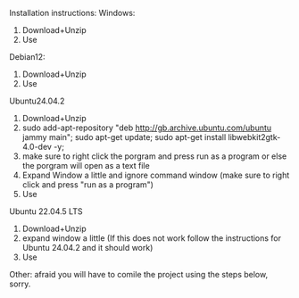 Installation instructions:
Windows:
1) Download+Unzip
2) Use

Debian12:
1) Download+Unzip
2) Use

Ubuntu24.04.2
1) Download+Unzip
2) sudo add-apt-repository "deb http://gb.archive.ubuntu.com/ubuntu jammy main"; sudo apt-get update; sudo apt-get install libwebkit2gtk-4.0-dev -y;
3) make sure to right click the porgram and press run as a program or else the porgram will open as a text file
4) Expand Window a little and ignore command window (make sure to right click and press "run as a program")
5) Use

Ubuntu 22.04.5 LTS
1) Download+Unzip
2) expand window a little (If this does not work follow the instructions for Ubuntu 24.04.2 and it should work)
2) Use

Other: afraid you will have to comile the project using the steps below, sorry.
